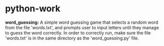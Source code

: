 # python-work

**word_guessing:**
A simple word guessing game that selects a random word from the file 'words.txt', and prompts user to input letters until they manage to guess the word correctly. In order to correctly run, make sure the file 'words.txt' is in the same directory as the 'word_guessing.py' file.
